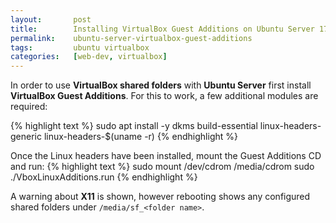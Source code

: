 ```yaml
---
layout:       post
title:        Installing VirtualBox Guest Additions on Ubuntu Server 17.10
permalink:    ubuntu-server-virtualbox-guest-additions
tags:         ubuntu virtualbox
categories:   [web-dev, virtualbox]
---
```


In order to use **VirtualBox shared folders** with **Ubuntu Server** first install **VirtualBox Guest Additions**. For this to work, a few additional modules are required:

{% highlight text %}
sudo apt install -y dkms build-essential linux-headers-generic linux-headers-$(uname -r)
{% endhighlight %}

Once the Linux headers have been installed, mount the Guest Additions CD and run:
{% highlight text %}
sudo mount /dev/cdrom /media/cdrom
sudo ./VboxLinuxAdditions.run
{% endhighlight %}

A warning about **X11** is shown, however rebooting shows any configured shared folders under `/media/sf_<folder name>`.
